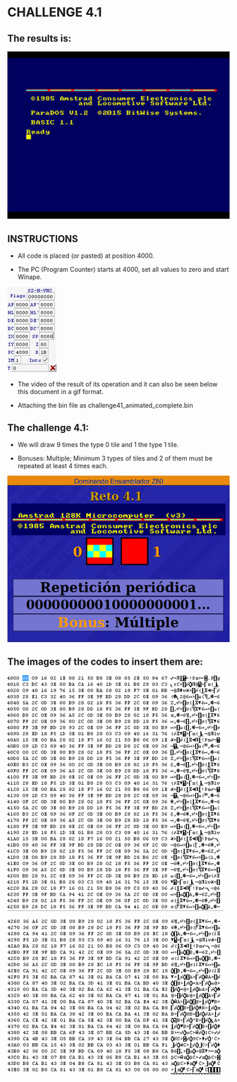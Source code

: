 #  CHALLENGE 4.1   

## The results is:

![](https://github.com/aggranadoss/amstradcpc-machine-code/blob/master/images/challenge41/gifs/challenge41.gif)

## INSTRUCTIONS

- All code is placed (or pasted) at position 4000.

- The PC (Program Counter) starts at 4000, set all values to zero and start Winape.

![](https://github.com/aggranadoss/amstradcpc-machine-code/blob/master/images/challenge41/challenge41.png)

- The video of the result of its operation and it can also be seen below this document in a gif format.

- Attaching the bin file as challenge41_animated_complete.bin

## The challenge 4.1:

- We will draw 9 times the type 0 tile and 1 the type 1 tile.

- Bonuses: Multiple; Minimum 3 types of tiles and 2 of them must be repeated at least 4 times each.

![](https://github.com/aggranadoss/amstradcpc-machine-code/blob/master/images/challenge41/gifs/challenge41exercise.png)

## The images of the codes to insert them are:


![](https://github.com/aggranadoss/amstradcpc-machine-code/blob/master/images/challenge41/1.png)

![](https://github.com/aggranadoss/amstradcpc-machine-code/blob/master/images/challenge41/2.png)

